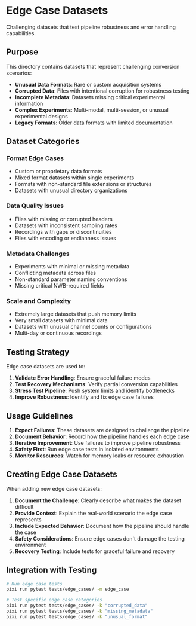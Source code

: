 # Edge Case Datasets

Challenging datasets that test pipeline robustness and error handling capabilities.

## Purpose

This directory contains datasets that represent challenging conversion scenarios:
- **Unusual Data Formats**: Rare or custom acquisition systems
- **Corrupted Data**: Files with intentional corruption for robustness testing
- **Incomplete Metadata**: Datasets missing critical experimental information
- **Complex Experiments**: Multi-modal, multi-session, or unusual experimental designs
- **Legacy Formats**: Older data formats with limited documentation

## Dataset Categories

### Format Edge Cases
- Custom or proprietary data formats
- Mixed format datasets within single experiments
- Formats with non-standard file extensions or structures
- Datasets with unusual directory organizations

### Data Quality Issues
- Files with missing or corrupted headers
- Datasets with inconsistent sampling rates
- Recordings with gaps or discontinuities
- Files with encoding or endianness issues

### Metadata Challenges
- Experiments with minimal or missing metadata
- Conflicting metadata across files
- Non-standard parameter naming conventions
- Missing critical NWB-required fields

### Scale and Complexity
- Extremely large datasets that push memory limits
- Very small datasets with minimal data
- Datasets with unusual channel counts or configurations
- Multi-day or continuous recordings

## Testing Strategy

Edge case datasets are used to:
1. **Validate Error Handling**: Ensure graceful failure modes
2. **Test Recovery Mechanisms**: Verify partial conversion capabilities
3. **Stress Test Pipeline**: Push system limits and identify bottlenecks
4. **Improve Robustness**: Identify and fix edge case failures

## Usage Guidelines

1. **Expect Failures**: These datasets are designed to challenge the pipeline
2. **Document Behavior**: Record how the pipeline handles each edge case
3. **Iterative Improvement**: Use failures to improve pipeline robustness
4. **Safety First**: Run edge case tests in isolated environments
5. **Monitor Resources**: Watch for memory leaks or resource exhaustion

## Creating Edge Case Datasets

When adding new edge case datasets:
1. **Document the Challenge**: Clearly describe what makes the dataset difficult
2. **Provide Context**: Explain the real-world scenario the edge case represents
3. **Include Expected Behavior**: Document how the pipeline should handle the case
4. **Safety Considerations**: Ensure edge cases don't damage the testing environment
5. **Recovery Testing**: Include tests for graceful failure and recovery

## Integration with Testing

```bash
# Run edge case tests
pixi run pytest tests/edge_cases/ -m edge_case

# Test specific edge case categories
pixi run pytest tests/edge_cases/ -k "corrupted_data"
pixi run pytest tests/edge_cases/ -k "missing_metadata"
pixi run pytest tests/edge_cases/ -k "unusual_format"
```